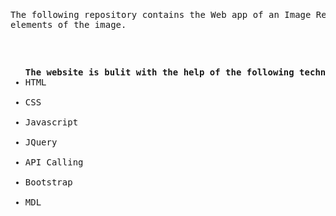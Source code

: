 <pre>
<p>The following repository contains the Web app of an Image Recognition platform which hepls to find the 
elements of the image.</p>
<ul>
<b>The website is bulit with the help of the following techniques:-</b>
<li>HTML</li>
<li>CSS</li>
<li>Javascript</li>
<li>JQuery</li>
<li>API Calling</li>
<li>Bootstrap</li>
<li>MDL</li>
</ul>
</pre>
